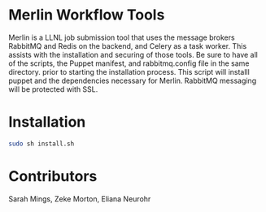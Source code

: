 # Merlin Workflow Tools
Merlin is a LLNL job submission tool that uses the message brokers RabbitMQ and Redis on the backend, and Celery as a task worker. This assists with the installation and securing of those tools. 
Be sure to have all of the scripts, the Puppet manifest, and rabbitmq.config file in the same directory. prior to starting the installation process. This script will installl puppet and the dependencies necessary for Merlin. RabbitMQ messaging will be protected with SSL. 

# Installation
```bash
sudo sh install.sh
```

# Contributors
Sarah Mings, Zeke Morton, Eliana Neurohr
